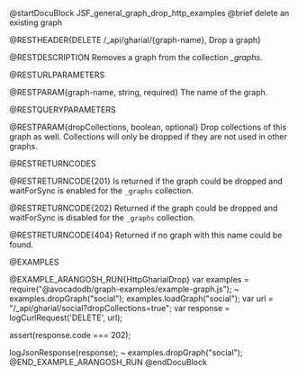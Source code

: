 @startDocuBlock JSF_general_graph_drop_http_examples
@brief delete an existing graph

@RESTHEADER{DELETE /_api/gharial/{graph-name}, Drop a graph}

@RESTDESCRIPTION
Removes a graph from the collection *_graphs*.

@RESTURLPARAMETERS

@RESTPARAM{graph-name, string, required}
The name of the graph.

@RESTQUERYPARAMETERS

@RESTPARAM{dropCollections, boolean, optional}
Drop collections of this graph as well.  Collections will only be
dropped if they are not used in other graphs.

@RESTRETURNCODES

@RESTRETURNCODE{201}
Is returned if the graph could be dropped and waitForSync is enabled
for the `_graphs` collection. 

@RESTRETURNCODE{202}
Returned if the graph could be dropped and waitForSync is disabled
for the `_graphs` collection.

@RESTRETURNCODE{404}
Returned if no graph with this name could be found.

@EXAMPLES

@EXAMPLE_ARANGOSH_RUN{HttpGharialDrop}
  var examples = require("@avocadodb/graph-examples/example-graph.js");
~ examples.dropGraph("social");
  examples.loadGraph("social");
  var url = "/_api/gharial/social?dropCollections=true";
  var response = logCurlRequest('DELETE', url);

  assert(response.code === 202);

  logJsonResponse(response);
~ examples.dropGraph("social");
@END_EXAMPLE_ARANGOSH_RUN
@endDocuBlock
